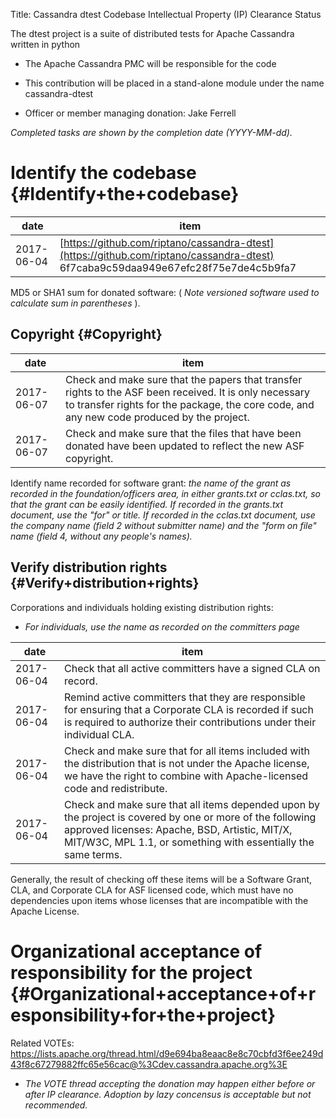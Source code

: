 Title: Cassandra dtest Codebase Intellectual Property (IP) Clearance Status


The dtest project is a suite of distributed tests for Apache Cassandra written in python



- The Apache Cassandra PMC will be responsible for the code


- This contribution will be placed in a stand-alone module under the name cassandra-dtest


- Officer or member managing donation: Jake Ferrell

 _Completed tasks are shown by the completion date (YYYY-MM-dd)._ 


# Identify the codebase {#Identify+the+codebase}

| date | item |
|------|------|
| 2017-06-04 |  [https://github.com/riptano/cassandra-dtest](https://github.com/riptano/cassandra-dtest) 6f7caba9c59daa949e67efc28f75e7de4c5b9fa7 |

MD5 or SHA1 sum for donated software: ( _Note versioned software used to calculate sum in parentheses_ ).


## Copyright {#Copyright}

| date | item |
|------|------|
| 2017-06-07 | Check and make sure that the papers that transfer rights to the ASF been received. It is only necessary to transfer rights for the package, the core code, and any new code produced by the project. |
| 2017-06-07 | Check and make sure that the files that have been donated have been updated to reflect the new ASF copyright. |

Identify name recorded for software grant: _the name of the grant as recorded in the foundation/officers area, in either grants.txt or cclas.txt, so that the grant can be easily identified. If recorded in the grants.txt document, use the "for" or title. If recorded in the cclas.txt document, use the company name (field 2 without submitter name) and the "form on file" name (field 4, without any people's names)._ 


## Verify distribution rights {#Verify+distribution+rights}

Corporations and individuals holding existing distribution rights:



-  _For individuals, use the name as recorded on the committers page_ 

| date | item |
|------|------|
| 2017-06-04 | Check that all active committers have a signed CLA on record. |
| 2017-06-04 | Remind active committers that they are responsible for ensuring that a Corporate CLA is recorded if such is required to authorize their contributions under their individual CLA. |
| 2017-06-04 | Check and make sure that for all items included with the distribution that is not under the Apache license, we have the right to combine with Apache-licensed code and redistribute. |
| 2017-06-04 | Check and make sure that all items depended upon by the project is covered by one or more of the following approved licenses: Apache, BSD, Artistic, MIT/X, MIT/W3C, MPL 1.1, or something with essentially the same terms. |

Generally, the result of checking off these items will be a Software Grant, CLA, and Corporate CLA for ASF licensed code, which must have no dependencies upon items whose licenses that are incompatible with the Apache License.


# Organizational acceptance of responsibility for the project {#Organizational+acceptance+of+responsibility+for+the+project}

Related VOTEs: https://lists.apache.org/thread.html/d9e694ba8eaac8e8c70cbfd3f6ee249d43f8c67279882ffc65e56cac@%3Cdev.cassandra.apache.org%3E



-  _The VOTE thread accepting the donation may happen either before or after IP clearance. Adoption by lazy concensus is acceptable but not recommended._ 
